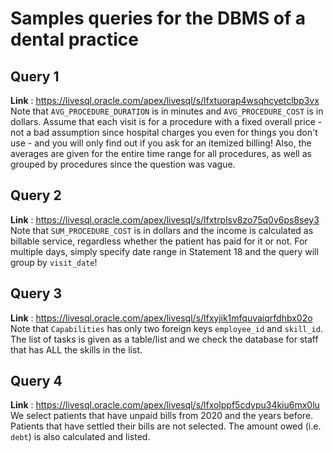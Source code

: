 # Samples queries for the DBMS of a dental practice

## Query 1
**Link** : https://livesql.oracle.com/apex/livesql/s/lfxtuorap4wsqhcyetclbp3vx
Note that `AVG_PROCEDURE_DURATION` is in minutes and `AVG_PROCEDURE_COST` is in dollars. Assume that each visit is for a procedure with a fixed overall price - not a bad assumption since hospital charges you even for things you don't use - and you will only find out if you ask for an itemized billing! Also, the averages are given for the entire time range for all procedures, as well as grouped by procedures since the question was vague.

## Query 2
**Link** : https://livesql.oracle.com/apex/livesql/s/lfxtrplsv8zo75q0v6ps8sey3
Note that `SUM_PROCEDURE_COST` is in dollars and the income is calculated as billable service, regardless whether the patient has paid for it or not. For multiple days, simply specify date range in Statement 18 and the query will group by `visit_date`!

## Query 3
**Link** : https://livesql.oracle.com/apex/livesql/s/lfxyjik1mfquvaiqrfdhbx02o
Note that `Capabilities` has only two foreign keys `employee_id` and `skill_id`. The list of tasks is given as a table/list and we check the database for staff that has ALL the skills in the list.

## Query 4
**Link** : https://livesql.oracle.com/apex/livesql/s/lfxolppf5cdypu34kiu6mx0lu
We select patients that have unpaid bills from 2020 and the years before. Patients that have settled their bills are not selected. The amount owed (i.e. `debt`) is also calculated and listed.